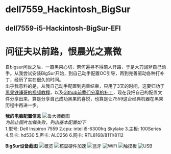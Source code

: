 # dell7559_Hackintosh_BigSur
## dell7559-i5-Hackintosh-BigSur-EFI


# 问征夫以前路，恨晨光之熹微
   自bigsur问世之后，一直黑果心切，奈何遍寻不得前人开路，于是大刀阔斧自己动手。从我尝试安装BigSur开始，到自己动手配置OC引导，再到完善驱动各种打补丁，经历了实在很久的时间。  
   出乎我意料的是，从我自己动手配置到完善结束，只用了3天的时间，这要归功于[黑果铁锤哥的视频教程](https://www.bilibili.com/video/BV1DZ4y137XB)，以及[Github前辈们分享的补丁](https://github.com/daliansky/OC-little)，现在我把自己的配置文件分享出来，算是分享自己成功黑果的喜悦，也算是让7559这台经典机器在黑果历程中再进一步。

**我的电脑配置信息**
![鲁大师截图](https://github.com/worship76/dell7559_Hackintosh_BigSur/blob/main/电脑配置.jpg)  
_为防止图片加载失败，列出基本配置如下_  
1.型号:  Dell Inspiron 7559
2.cpu:  intel i5-6300hq  Skylake
3.主板:  100Series
4.显卡:  hd530
5.声卡:  ALC256
6.网卡:  RTL8168/8111/8112


**BigSur设备截图**
![概览](https://github.com/worship76/dell7559_Hackintosh_BigSur/blob/main/概览.png)
![核显硬件加速](https://github.com/worship76/dell7559_Hackintosh_BigSur/blob/main/硬件加速.png)
![蓝牙](https://github.com/worship76/dell7559_Hackintosh_BigSur/blob/main/蓝牙.png)
![WiFi](https://github.com/worship76/dell7559_Hackintosh_BigSur/blob/main/WiFi.png)
![触摸板]()
![USB](https://github.com/worship76/dell7559_Hackintosh_BigSur/blob/main/USB.png)

